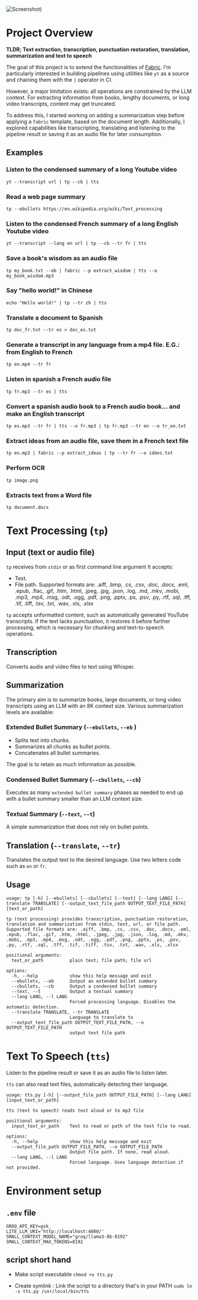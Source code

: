 ![Screenshot](https://github.com/Gauff/TextProcessing/blob/master/icon.png))

# Project Overview

**TLDR; Text extraction, transcription, punctuation restoration, translation, summarization and text to speech**

The goal of this project is to extend the functionalities of [Fabric](https://github.com/danielmiessler/fabric). I'm particularly interested in building pipelines using utilities like `yt` as a source and chaining them with the `|` operator in CI.

However, a major limitation exists: all operations are constrained by the LLM context. For extracting information from books, lengthy documents, or long video transcripts, content may get truncated.

To address this, I started working on adding a summarization step before applying a `fabric` template, based on the document length. 
Additionally, I explored capabilities like transcripting, translating and listening to the pipeline result or saving it as an audio file for later consumption.

## Examples

### Listen to the condensed summary of a long Youtube video
`yt --transcript url | tp --cb | tts`

### Read a web page summary
`tp --ebullets https://en.wikipedia.org/wiki/Text_processing`

### Listen to the condensed French summary of a long English Youtube video
`yt --transcript --lang en url | tp --cb --tr fr | tts`

### Save a book's wisdom as an audio file
`tp my_book.txt --eb | fabric --p extract_wisdom | tts --o my_book_wisdom.mp3` 

### Say "hello world!" in Chinese
`echo "Hello world!" | tp --tr zh | tts`

### Translate a document to Spanish
`tp doc_fr.txt --tr es > doc_es.txt`

### Generate a transcript in any language from a mp4 file. E.G.: from English to French
`tp en.mp4 --tr fr`

### Listen in spanish a French audio file
`tp fr.mp3 --tr es | tts` 

### Convert a spanish audio book to a French audio book... and make an English transcript
`tp es.mp3 --tr fr | tts --o fr.mp3 | tp fr.mp3 --tr en --o tr_en.txt`

### Extract ideas from an audio file, save them in a French text file
`tp en.mp3 | fabric --p extract_ideas | tp --tr fr --o idées.txt`

### Perform OCR
`tp image.png` 

### Extracts text from a Word file
`tp document.docx` 

# Text Processing (`tp`)

## Input (text or audio file)

`tp` receives from `stdin` or as first command line argument
It accepts:
- Text.
- File path. Supported formats are: .aiff, .bmp, .cs, .csv, .doc, .docx, .eml, .epub, .flac, .gif, .htm, .html, .jpeg, .jpg, .json, .log, .md, .mkv, .mobi, .mp3, .mp4, .msg, .odt, .ogg, .pdf, .png, .pptx, .ps, .psv, .py, .rtf, .sql, .tff, .tif, .tiff, .tsv, .txt, .wav, .xls, .xlsx

`tp` accepts unformatted content, such as automatically generated YouTube transcripts. If the text lacks punctuation, it restores it before further processing, which is necessary for chunking and text-to-speech operations.

## Transcription

Converts audio and video files to text using Whisper.

## Summarization

The primary aim is to summarize books, large documents, or long video transcripts using an LLM with an 8K context size. Various summarization levels are available:

### Extended Bullet Summary (`--ebullets`, `--eb` )

- Splits text into chunks.
- Summarizes all chunks as bullet points.
- Concatenates all bullet summaries.

The goal is to retain as much information as possible.

### Condensed Bullet Summary (`--cbullets`, `--cb`)

Executes as many `extended bullet summary` phases as needed to end up with a bullet summary smaller than an LLM context size.

### Textual Summary (`--text`, `--t`)

A simple summarization that does not rely on bullet points.

## Translation (`--translate`, `--tr`)

Translates the output text to the desired language.
Use two letters code such as `en` or `fr`.

## Usage
```
usage: tp [-h] [--ebullets] [--cbullets] [--text] [--lang LANG] [--translate TRANSLATE] [--output_text_file_path OUTPUT_TEXT_FILE_PATH] [text_or_path]

tp (text processing) provides transcription, punctuation restoration, translation and summarization from stdin, text, url, or file path. Supported file formats are: .aiff, .bmp, .cs, .csv, .doc, .docx, .eml, .epub, .flac, .gif, .htm, .html, .jpeg, .jpg, .json, .log, .md, .mkv, .mobi, .mp3, .mp4, .msg, .odt, .ogg, .pdf, .png, .pptx, .ps, .psv, .py, .rtf, .sql, .tff, .tif, .tiff, .tsv, .txt, .wav, .xls, .xlsx

positional arguments:
  text_or_path          plain text; file path; file url

options:
  -h, --help            show this help message and exit
  --ebullets, --eb      Output an extended bullet summary
  --cbullets, --cb      Output a condensed bullet summary
  --text, --t           Output a textual summary
  --lang LANG, --l LANG
                        Forced processing language. Disables the automatic detection.
  --translate TRANSLATE, --tr TRANSLATE
                        Language to translate to
  --output_text_file_path OUTPUT_TEXT_FILE_PATH, --o OUTPUT_TEXT_FILE_PATH
                        output text file path
```

# Text To Speech (`tts`)

Listen to the pipeline result or save it as an audio file to listen later.

`tts` can also read text files, automatically detecting their language.

```
usage: tts.py [-h] [--output_file_path OUTPUT_FILE_PATH] [--lang LANG] [input_text_or_path]

tts (text to speech) reads text aloud or to mp3 file

positional arguments:
  input_text_or_path    Text to read or path of the text file to read.

options:
  -h, --help            show this help message and exit
  --output_file_path OUTPUT_FILE_PATH, --o OUTPUT_FILE_PATH
                        Output file path. If none, read aloud.
  --lang LANG, --l LANG
                        Forced language. Uses language detection if not provided.
```

# Environment setup

## `.env` file
```
GROQ_API_KEY=gsk_
LITE_LLM_URI='http://localhost:4000/'
SMALL_CONTEXT_MODEL_NAME="groq/llama3-8b-8192"
SMALL_CONTEXT_MAX_TOKENS=8192
```

## script short hand

- Make script executable
`chmod +x tts.py`

- Create symlink : Link the script to a directory that's in your PATH
`sudo ln -s tts.py /usr/local/bin/tts`
